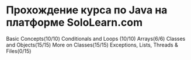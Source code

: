 # Прохождение курса по Java на платформе SoloLearn.com

Basic Concepts(10/10)
Conditionals and Loops (10/10)
Arrays(6/6)
Classes and Objects(15/15)
More on Classes(15/15)
Exceptions, Lists, Threads & Files(0/15)

